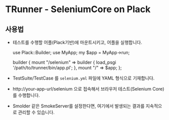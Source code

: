TRunner - SeleniumCore on Plack
===============================

사용법
------

* 테스트를 수행할 어플(Plack기반)에 마운트시키고, 어플을 실행합니다.

    use Plack::Builder;
    use MyApp;
    my $app = MyApp->run;

    builder {
        mount "/selenium" => builder {
            load_psgi '/path/to/trunner/bin/app.pl';
        },
        mount "/" => $app; 
    };

* TestSuite/TestCase 를 `selenium.yml` 파일에 YAML 형식으로 기재합니다.

* http://your-app-url/selenium 으로 접속해서 브라우저 테스트(Selenium Core) 를 수행합니다.

* Smolder 같은 SmokeServer를 설정한다면, 여기에서 발생되는 결과를 지속적으로 관리할 수 있습니다.

